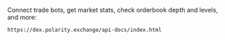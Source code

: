 Connect trade bots, get market stats, check orderbook depth and levels, and more:

    https://dex.polarity.exchange/api-docs/index.html
